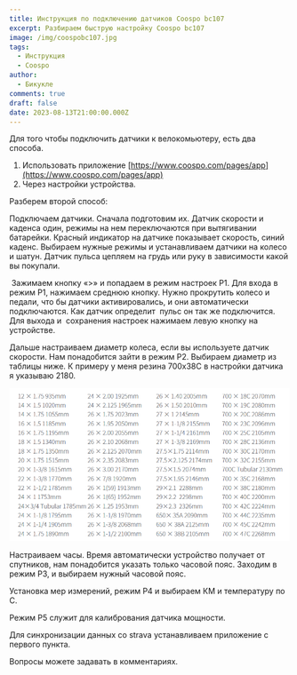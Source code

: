 ```yaml
---
title: Инструкция по подключению датчиков Coospo bc107
excerpt: Разбираем быструю настройку Coospo bc107
image: /img/coospobc107.jpg
tags:
  - Инструкция
  - Coospo
author:
  - Бикукле
comments: true
draft: false
date: 2023-08-13T21:00:00.000Z
---
```


Для того чтобы подключить датчики к велокомьютеру, есть два способа.

1. Использовать приложение [https://www.coospo.com/pages/app](https://www.coospo.com/pages/app)
2. Через настройки устройства.

Разберем второй способ:

Подключаем датчики. Сначала подготовим их. Датчик скорости и каденса один, режимы на нем переключаются при вытягивании батарейки. Красный индикатор на датчике показывает скорость, синий каденс. Выбираем нужные режимы и устанавливаем датчики на колесо и шатун. Датчик пульса цепляем на грудь или руку в зависимости какой вы покупали.

 Зажимаем кнопку «>» и попадаем в режим настроек Р1. Для входа в режим Р1, нажимаем среднюю кнопку. Нужно прокрутить колесо и педали, что бы датчики активировались, и они автоматически подключаются. Как датчик определит  пульс он так же подключится. Для выхода и  сохранения настроек нажимаем левую кнопку на устройстве.

Дальше настраиваем диаметр колеса, если вы используете датчик скорости. Нам понадобится зайти в режим Р2. Выбираем диаметр из таблицы ниже. К примеру у меня резина 700х38С в настройки датчика я указываю 2180.

![](img/tablica-kolesa.png)

Настраиваем часы. Время автоматически устройство получает от спутников, нам понадобится указать только часовой пояс. Заходим в режим Р3, и выбираем нужный часовой пояс.

Установка мер измерений, режим Р4 и выбираем КМ и температуру по С.

Режим Р5 служит для калибрования датчика мощности.

Для синхронизации данных со strava устанавливаем приложение с первого пункта.

Вопросы можете задавать в комментариях.
